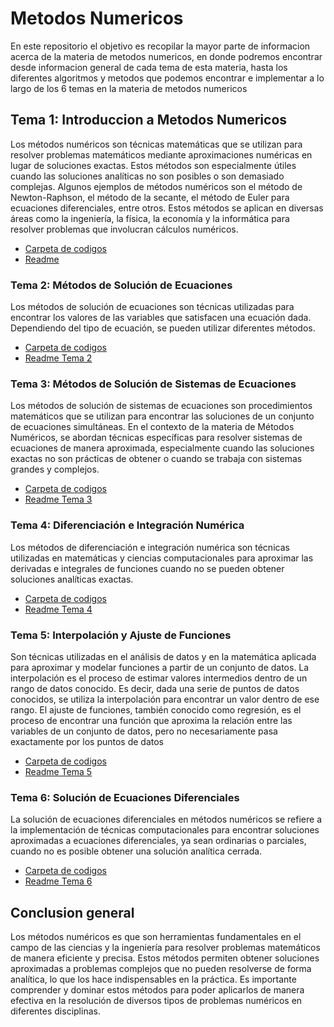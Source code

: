 # Metodos Numericos 

En este repositorio el objetivo es recopilar la mayor parte de informacion acerca de la materia de metodos numericos, en donde podremos encontrar desde informacion general de cada tema de esta materia, hasta los diferentes algoritmos y metodos que podemos encontrar e implementar a lo largo de los 6 temas en la materia de metodos numericos

## Tema 1: Introduccion a Metodos Numericos

Los métodos numéricos son técnicas matemáticas que se utilizan para resolver problemas matemáticos mediante aproximaciones numéricas en lugar de soluciones exactas. Estos métodos son especialmente útiles cuando las soluciones analíticas no son posibles o son demasiado complejas. Algunos ejemplos de métodos numéricos son el método de Newton-Raphson, el método de la secante, el método de Euler para ecuaciones diferenciales, entre otros. Estos métodos se aplican en diversas áreas como la ingeniería, la física, la economía y la informática para resolver problemas que involucran cálculos numéricos.

  - [Carpeta de codigos](https://github.com/GonzaPortillo/MetodosNumericos-Repteticion/tree/main/Tema1)
  - [Readme](https://github.com/GonzaPortillo/MetodosNumericos-Repteticion/blob/main/Tema1/Tema_1.md)
  

### Tema 2: Métodos de Solución de Ecuaciones

Los métodos de solución de ecuaciones son técnicas utilizadas para encontrar los valores de las variables que satisfacen una ecuación dada. Dependiendo del tipo de ecuación, se pueden utilizar diferentes métodos.

  - [Carpeta de codigos](https://github.com/GonzaPortillo/MetodosNumericos-Repteticion/tree/main/Tema2)
  - [Readme Tema 2](https://github.com/GonzaPortillo/MetodosNumericos-Repteticion/blob/main/Tema2/Tema2.md)

### Tema 3: Métodos de Solución de Sistemas de Ecuaciones

Los métodos de solución de sistemas de ecuaciones son procedimientos matemáticos que se utilizan para encontrar las soluciones de un conjunto de ecuaciones simultáneas. En el contexto de la materia de Métodos Numéricos, se abordan técnicas específicas para resolver sistemas de ecuaciones de manera aproximada, especialmente cuando las soluciones exactas no son prácticas de obtener o cuando se trabaja con sistemas grandes y complejos.

  - [Carpeta de codigos](https://github.com/GonzaPortillo/MetodosNumericos-Repteticion/tree/main/Tema3)
  - [Readme Tema 3](https://github.com/GonzaPortillo/MetodosNumericos-Repteticion/blob/main/Tema3/Tema3.md)

### Tema 4: Diferenciación e Integración Numérica

Los métodos de diferenciación e integración numérica son técnicas utilizadas en matemáticas y ciencias computacionales para aproximar las derivadas e integrales de funciones cuando no se pueden obtener soluciones analíticas exactas.

  - [Carpeta de codigos](https://github.com/GonzaPortillo/MetodosNumericos-Repteticion/tree/main/Tema4)
  - [Readme Tema 4](https://github.com/GonzaPortillo/MetodosNumericos-Repteticion/blob/main/Tema4/Tema4.md)

### Tema 5: Interpolación y Ajuste de Funciones

Son técnicas utilizadas en el análisis de datos y en la matemática aplicada para aproximar y modelar funciones a partir de un conjunto de datos. La interpolación es el proceso de estimar valores intermedios dentro de un rango de datos conocido. Es decir, dada una serie de puntos de datos conocidos, se utiliza la interpolación para encontrar un valor dentro de ese rango. El ajuste de funciones, también conocido como regresión, es el proceso de encontrar una función que aproxima la relación entre las variables de un conjunto de datos, pero no necesariamente pasa exactamente por los puntos de datos

  - [Carpeta de codigos](https://github.com/GonzaPortillo/MetodosNumericos-Repteticion/tree/main/Tema5)
  - [Readme Tema 5](https://github.com/GonzaPortillo/MetodosNumericos-Repteticion/blob/main/Tema5/Tema5.md)

### Tema 6: Solución de Ecuaciones Diferenciales

La solución de ecuaciones diferenciales en métodos numéricos se refiere a la implementación de técnicas computacionales para encontrar soluciones aproximadas a ecuaciones diferenciales, ya sean ordinarias o parciales, cuando no es posible obtener una solución analítica cerrada.

  - [Carpeta de codigos](https://github.com/GonzaPortillo/MetodosNumericos-Repteticion/tree/main/Tema6)
  - [Readme Tema 6](https://github.com/GonzaPortillo/MetodosNumericos-Repteticion/blob/main/Tema6/Tema6.md)

## Conclusion general

Los métodos numéricos es que son herramientas fundamentales en el campo de las ciencias y la ingeniería para resolver problemas matemáticos de manera eficiente y precisa. Estos métodos permiten obtener soluciones aproximadas a problemas complejos que no pueden resolverse de forma analítica, lo que los hace indispensables en la práctica. Es importante comprender y dominar estos métodos para poder aplicarlos de manera efectiva en la resolución de diversos tipos de problemas numéricos en diferentes disciplinas.
